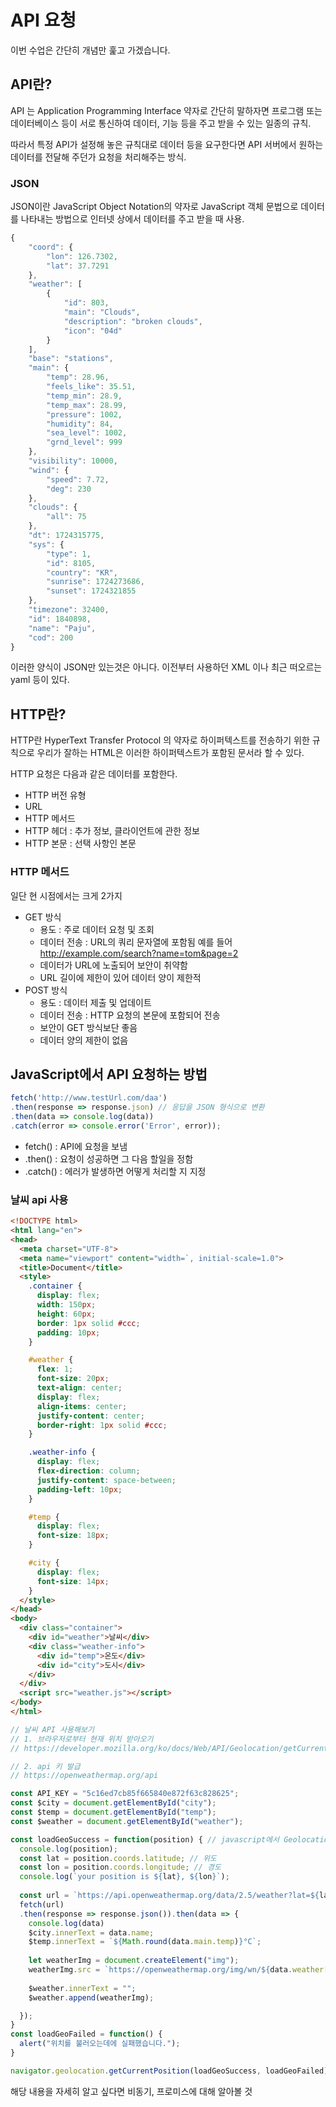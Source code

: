 # API 요청

이번 수업은 간단히 개념만 훑고 가겠습니다.

## API란?

API 는 Application Programming Interface 약자로 간단히 말하자면 프로그램 또는 데이터베이스 등이 서로 통신하여 데이터, 기능 등을 주고 받을 수 있는 일종의 규칙.

따라서 특정 API가 설정해 놓은 규칙대로 데이터 등을 요구한다면 API 서버에서 원하는 데이터를 전달해 주던가 요청을 처리해주는 방식.

### JSON

JSON이란 JavaScript Object Notation의 약자로 JavaScript 객체 문법으로 데이터를 나타내는 방법으로 인터넷 상에서 데이터를 주고 받을 때 사용.
```jsx
{
    "coord": {
        "lon": 126.7302,
        "lat": 37.7291
    },
    "weather": [
        {
            "id": 803,
            "main": "Clouds",
            "description": "broken clouds",
            "icon": "04d"
        }
    ],
    "base": "stations",
    "main": {
        "temp": 28.96,
        "feels_like": 35.51,
        "temp_min": 28.9,
        "temp_max": 28.99,
        "pressure": 1002,
        "humidity": 84,
        "sea_level": 1002,
        "grnd_level": 999
    },
    "visibility": 10000,
    "wind": {
        "speed": 7.72,
        "deg": 230
    },
    "clouds": {
        "all": 75
    },
    "dt": 1724315775,
    "sys": {
        "type": 1,
        "id": 8105,
        "country": "KR",
        "sunrise": 1724273686,
        "sunset": 1724321855
    },
    "timezone": 32400,
    "id": 1840898,
    "name": "Paju",
    "cod": 200
}
```
이러한 양식이 JSON만 있는것은 아니다. 이전부터 사용하던 XML 이나 최근 떠오르는 yaml 등이 있다.

## HTTP란?

HTTP란 HyperText Transfer Protocol 의 약자로 하이퍼텍스트를 전송하기 위한 규칙으로 우리가 잘하는 HTML은 이러한 하이퍼텍스트가 포함된 문서라 할 수 있다.

HTTP 요청은 다음과 같은 데이터를 포함한다.

- HTTP 버전 유형
- URL
- HTTP 메서드
- HTTP 헤더 : 추가 정보, 클라이언트에 관한 정보
- HTTP 본문 : 선택 사항인 본문

### HTTP 메서드

일단 현 시점에서는 크게 2가지

- GET 방식
    - 용도 : 주로 데이터 요청 및 조회
    - 데이터 전송 : URL의 쿼리 문자열에 포함됨 예를 들어 http://example.com/search?name=tom&page=2
    - 데이터가 URL에 노출되어 보안이 취약함
    - URL 길이에 제한이 있어 데이터 양이 제한적
- POST 방식
    - 용도 : 데이터 제출 및 업데이트
    - 데이터 전송 : HTTP 요청의 본문에 포함되어 전송
    - 보안이 GET 방식보단 좋음
    - 데이터 양의 제한이 없음

## JavaScript에서 API 요청하는 방법

```jsx
fetch('http://www.testUrl.com/daa')
.then(response => response.json) // 응답을 JSON 형식으로 변환
.then(data => console.log(data)) 
.catch(error => console.error('Error', error));
```

- fetch() : API에 요청을 보냄
- .then() : 요청이 성공하면 그 다음 할일을 정함
- .catch() : 에러가 발생하면 어떻게 처리할 지 지정

### 날씨 api 사용

```html
<!DOCTYPE html>
<html lang="en">
<head>
  <meta charset="UTF-8">
  <meta name="viewport" content="width=`, initial-scale=1.0">
  <title>Document</title>
  <style>
    .container {
      display: flex;
      width: 150px;
      height: 60px;
      border: 1px solid #ccc;
      padding: 10px;
    }

    #weather {
      flex: 1;
      font-size: 20px;
      text-align: center;
      display: flex;
      align-items: center;
      justify-content: center;
      border-right: 1px solid #ccc;
    }

    .weather-info {
      display: flex;
      flex-direction: column;
      justify-content: space-between;
      padding-left: 10px;
    }

    #temp {
      display: flex;
      font-size: 18px;
    }

    #city {
      display: flex;
      font-size: 14px;
    }
  </style>
</head>
<body>
  <div class="container">
    <div id="weather">날씨</div>
    <div class="weather-info">
      <div id="temp">온도</div>
      <div id="city">도시</div>
    </div>
  </div>
  <script src="weather.js"></script>
</body>
</html>
```

```jsx
// 날씨 API 사용해보기
// 1. 브라우저로부터 현재 위치 받아오기
// https://developer.mozilla.org/ko/docs/Web/API/Geolocation/getCurrentPosition

// 2. api 키 발급
// https://openweathermap.org/api

const API_KEY = "5c16ed7cb85f665840e872f63c828625";
const $city = document.getElementById("city");
const $temp = document.getElementById("temp");
const $weather = document.getElementById("weather");

const loadGeoSuccess = function(position) { // javascript에서 GeolocationPosition object를 매개변수로 줌
  console.log(position);
  const lat = position.coords.latitude; // 위도
  const lon = position.coords.longitude; // 경도
  console.log(`your position is ${lat}, ${lon}`);
  
  const url = `https://api.openweathermap.org/data/2.5/weather?lat=${lat}&lon=${lon}&appid=${API_KEY}&units=metric`;
  fetch(url)
  .then(response => response.json()).then(data => {
    console.log(data)
    $city.innerText = data.name;
    $temp.innerText = `${Math.round(data.main.temp)}°C`;
    
    let weatherImg = document.createElement("img");
    weatherImg.src = `https://openweathermap.org/img/wn/${data.weather[0].icon}@2x.png`;
    
    $weather.innerText = "";
    $weather.append(weatherImg);

  });
}
const loadGeoFailed = function() {
  alert("위치를 불러오는데에 실패했습니다.");
} 

navigator.geolocation.getCurrentPosition(loadGeoSuccess, loadGeoFailed);

```

해당 내용을 자세히 알고 싶다면 비동기, 프로미스에 대해 알아볼 것